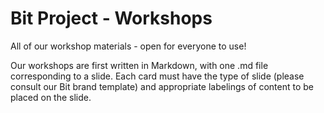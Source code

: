 # Bit Project - Workshops
All of our workshop materials - open for everyone to use!

Our workshops are first written in Markdown, with one .md file corresponding to a slide. Each card must have the type of slide (please consult our Bit brand template) and appropriate labelings of content to be placed on the slide. 
